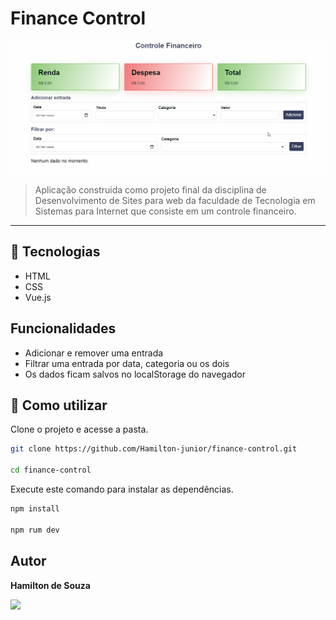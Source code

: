# Finance Control

<img src="./src/assets/demonstracao.gif" alt="Demonstração do projeto sendo executado.">

> Aplicação construida como projeto final da disciplina de Desenvolvimento de Sites para web da faculdade de Tecnologia em Sistemas para Internet que consiste em um controle financeiro.

<hr>

## 🧪 Tecnologias

- HTML
- CSS
- Vue.js

## Funcionalidades

- Adicionar e remover uma entrada
- Filtrar uma entrada por data, categoria ou os dois
- Os dados ficam salvos no localStorage do navegador

## 🚀 Como utilizar

Clone o projeto e acesse a pasta.

```bash
git clone https://github.com/Hamilton-junior/finance-control.git

cd finance-control

```

Execute este comando para instalar as dependências.

```bash
npm install

npm rum dev
```

## Autor

<strong> Hamilton de Souza </strong>
<br>

<a href="https://www.linkedin.com/in/hamilton-junior-34451018a/" target="_blank"><img src="https://img.shields.io/badge/Linkedin-blue?style=for-the-badge&logo=Linkedin"></a>
